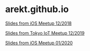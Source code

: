 # arekt.github.io

[Slides from iOS Meetup 12/2018](slides/cloud-swift-with-aws-lamda.html)

[Slides from Tokyo IoT Meetup 12/2019](slides/linuxkit.html)

[Slides from iOS Meetup 01/2020](slides/swift-with-aws-services.html)
